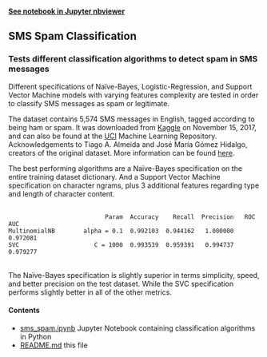 
<br>

**[See notebook in Jupyter nbviewer](https://nbviewer.jupyter.org/github/reyvaz/SMS-Classification/blob/master/sms_spam.ipynb)**


## SMS Spam Classification

### Tests different classification algorithms to detect spam in SMS messages  


Different specifications of Naïve-Bayes, Logistic-Regression, and Support Vector Machine models with varying features complexity are tested in order to classify SMS messages as spam or legitimate.  

The dataset contains 5,574 SMS messages in English, tagged according to being ham or spam. It was downloaded from [Kaggle](https://www.kaggle.com/uciml/sms-spam-collection-dataset) on November 15, 2017, and can also be found at the [UCI](https://archive.ics.uci.edu/ml/datasets/SMS+Spam+Collection) Machine Learning Repository. Acknowledgements to Tiago A. Almeida and José María Gómez Hidalgo, creators of the original dataset. More information can be found [here](http://www.dt.fee.unicamp.br/~tiago/smsspamcollection/).  

The best performing algorithms are a Naïve-Bayes specification on the entire training dataset dictionary. And a Support Vector Machine specification on character ngrams, plus 3 additional features regarding type and length of character content.  
<br>

```
                           Param  Accuracy    Recall  Precision   ROC AUC
MultinomialNB        alpha = 0.1  0.992103  0.944162   1.000000  0.972081
SVC                     C = 1000  0.993539  0.959391   0.994737  0.979277
```
<br>
The Naïve-Bayes specification is slightly superior in terms simplicity, speed, and better precision on the test dataset. While the SVC specification performs slightly better in all of the other metrics.

#### Contents 
* [sms_spam.ipynb](sms_spam.ipynb) Jupyter Notebook containing classification algorithms in Python 
* [README.md](README.md) this file


